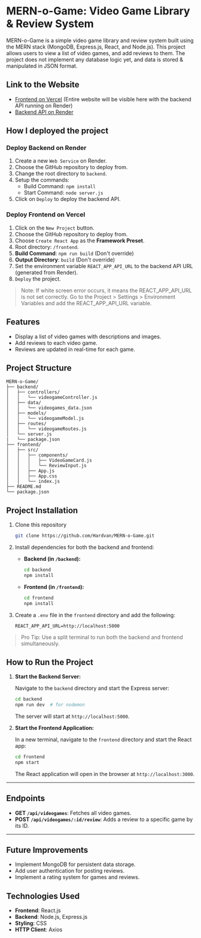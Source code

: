 # MERN-o-Game: Video Game Library & Review System

MERN-o-Game is a simple video game library and review system built using the MERN stack (MongoDB, Express.js, React, and Node.js). This project allows users to view a list of video games, and add reviews to them. The project does not implement any database logic yet, and data is stored & manipulated in JSON format.

## Link to the Website

- [Frontend on Vercel](https://mern-o-game-frontend2.vercel.app/) (Entire website will be visible here with the backend API running on Render)
- [Backend API on Render](https://mern-o-game-backend.onrender.com/)

## How I deployed the project

### Deploy Backend on Render

1. Create a new `Web Service` on Render.
2. Choose the GitHub repository to deploy from.
3. Change the root directory to `backend`.
4. Setup the commands:
   - Build Command: `npm install`
   - Start Command: `node server.js`
5. Click on `Deploy` to deploy the backend API.

### Deploy Frontend on Vercel

1. Click on the `New Project` button.
2. Choose the GitHub repository to deploy from.
3. Choose `Create React App` as the **Framework Preset**.
4. Root directory: `/frontend`.
5. **Build Command**: `npm run build` (Don't override)
6. **Output Directory**: `build` (Don't override)
7. Set the environment variable `REACT_APP_API_URL` to the backend API URL (generated from Render).
8. `Deploy` the project.

> Note: If white screen error occurs, it means the REACT_APP_API_URL is not set correctly.
> Go to the Project > Settings > Environment Variables and add the REACT_APP_API_URL variable.

## Features

- Display a list of video games with descriptions and images.
- Add reviews to each video game.
- Reviews are updated in real-time for each game.

## Project Structure

```plaintext
MERN-o-Game/
├── backend/
│   ├── controllers/
│   │   └── videogameController.js
│   ├── data/
│   │   └── videogames_data.json
│   ├── models/
│   │   └── videogameModel.js
│   ├── routes/
│   │   └── videogameRoutes.js
│   └── server.js
|   └── package.json
├── frontend/
│   ├── src/
│   │   ├── components/
│   │   │   ├── VideoGameCard.js
│   │   │   └── ReviewInput.js
│   │   ├── App.js
│   │   ├── App.css
│   │   └── index.js
├── README.md
└── package.json
```

## Project Installation

1. Clone this repository

   ```bash
   git clone https://github.com/Hardvan/MERN-o-Game.git
   ```

2. Install dependencies for both the backend and frontend:

   - **Backend (in `/backend`):**

     ```bash
     cd backend
     npm install
     ```

   - **Frontend (in `/frontend`):**

     ```bash
     cd frontend
     npm install
     ```

3. Create a `.env` file in the `frontend` directory and add the following:

   ```plaintext
   REACT_APP_API_URL=http://localhost:5000
   ```

> Pro Tip: Use a split terminal to run both the backend and frontend simultaneously.

## How to Run the Project

1. **Start the Backend Server:**

   Navigate to the `backend` directory and start the Express server:

   ```bash
   cd backend
   npm run dev  # for nodemon
   ```

   The server will start at `http://localhost:5000`.

2. **Start the Frontend Application:**

   In a new terminal, navigate to the `frontend` directory and start the React app:

   ```bash
   cd frontend
   npm start
   ```

   The React application will open in the browser at `http://localhost:3000`.

---

## Endpoints

- **GET `/api/videogames`**: Fetches all video games.
- **POST `/api/videogames/:id/review`**: Adds a review to a specific game by its ID.

---

## Future Improvements

- Implement MongoDB for persistent data storage.
- Add user authentication for posting reviews.
- Implement a rating system for games and reviews.

## Technologies Used

- **Frontend**: React.js
- **Backend**: Node.js, Express.js
- **Styling**: CSS
- **HTTP Client**: Axios
